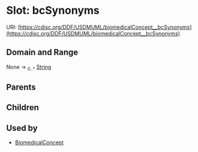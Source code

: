 
# Slot: bcSynonyms




URI: [https://cdisc.org/DDF/USDMUML/biomedicalConcept__bcSynonyms](https://cdisc.org/DDF/USDMUML/biomedicalConcept__bcSynonyms)


## Domain and Range

None &#8594;  <sub>0..\*</sub> [String](types/String.md)

## Parents


## Children


## Used by

 * [BiomedicalConcept](BiomedicalConcept.md)
